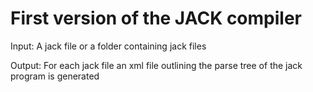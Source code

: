 # First version of the JACK compiler

Input: A jack file or a folder containing jack files

Output: For each jack file an xml file outlining the parse tree of the jack program is generated

